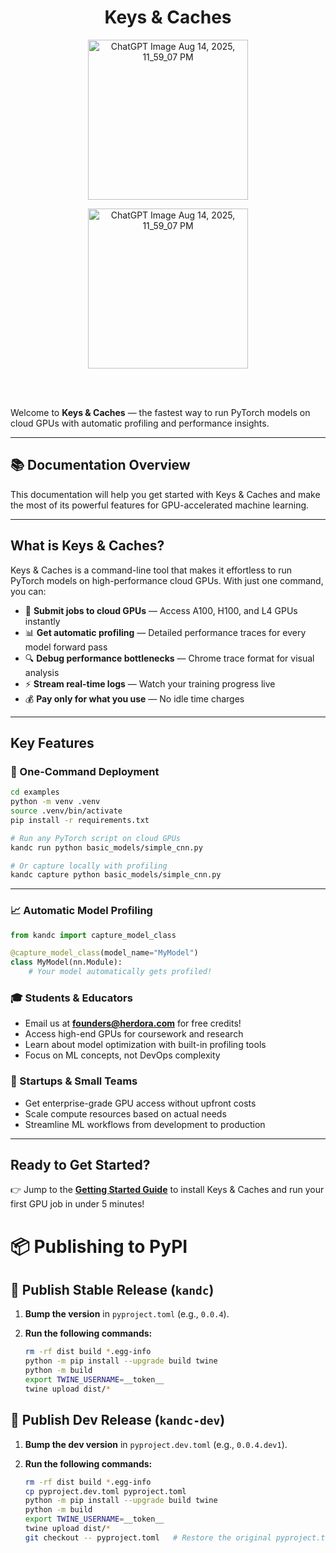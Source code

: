 <div align="center"><h1>Keys & Caches</h1></div>

<p align="center">
  <img 
    width="256" 
    height="256" 
    alt="ChatGPT Image Aug 14, 2025, 11_59_07 PM" 
    src="https://github.com/user-attachments/assets/8d731ffe-570f-4d72-8fab-cb1ce93cb370" 
  />
</p>

<p align="center">
  <img 
    width="256" 
    height="256" 
    alt="ChatGPT Image Aug 14, 2025, 11_59_07 PM" 
    src="https://github.com/user-attachments/assets/8d731ffe-570f-4d72-8fab-cb1ce93cb370" 
  />
</p>

<br><br>



Welcome to **Keys & Caches** — the fastest way to run PyTorch models on cloud GPUs with automatic profiling and performance insights.

---

## 📚 Documentation Overview

This documentation will help you get started with Keys & Caches and make the most of its powerful features for GPU-accelerated machine learning.

---

## What is Keys & Caches?

Keys & Caches is a command-line tool that makes it effortless to run PyTorch models on high-performance cloud GPUs. With just one command, you can:

* 🚀 **Submit jobs to cloud GPUs** — Access A100, H100, and L4 GPUs instantly
* 📊 **Get automatic profiling** — Detailed performance traces for every model forward pass
* 🔍 **Debug performance bottlenecks** — Chrome trace format for visual analysis
* ⚡ **Stream real-time logs** — Watch your training progress live
* 💰 **Pay only for what you use** — No idle time charges

---

## Key Features

### 🎯 One-Command Deployment

```bash
cd examples
python -m venv .venv
source .venv/bin/activate
pip install -r requirements.txt

# Run any PyTorch script on cloud GPUs
kandc run python basic_models/simple_cnn.py

# Or capture locally with profiling
kandc capture python basic_models/simple_cnn.py
```

---

### 📈 Automatic Model Profiling

```python
from kandc import capture_model_class

@capture_model_class(model_name="MyModel")
class MyModel(nn.Module):
    # Your model automatically gets profiled!
```

### 🎓 Students & Educators

* Email us at **[founders@herdora.com](mailto:founders@herdora.com)** for free credits!
* Access high-end GPUs for coursework and research
* Learn about model optimization with built-in profiling tools
* Focus on ML concepts, not DevOps complexity

### 🚀 Startups & Small Teams

* Get enterprise-grade GPU access without upfront costs
* Scale compute resources based on actual needs
* Streamline ML workflows from development to production

---


## Ready to Get Started?

👉 Jump to the **[Getting Started Guide](https://www.keysandcaches.com/docs)** to install Keys & Caches and run your first GPU job in under 5 minutes!


# 📦 Publishing to PyPI

## 🚀 Publish Stable Release (`kandc`)

1. **Bump the version** in `pyproject.toml` (e.g., `0.0.4`).

2. **Run the following commands:**
   ```bash
   rm -rf dist build *.egg-info
   python -m pip install --upgrade build twine
   python -m build
   export TWINE_USERNAME=__token__
   twine upload dist/*
   ```

## 🧪 Publish Dev Release (`kandc-dev`)

1. **Bump the dev version** in `pyproject.dev.toml` (e.g., `0.0.4.dev1`).

2. **Run the following commands:**
   ```bash
   rm -rf dist build *.egg-info
   cp pyproject.dev.toml pyproject.toml
   python -m pip install --upgrade build twine
   python -m build
   export TWINE_USERNAME=__token__
   twine upload dist/*
   git checkout -- pyproject.toml   # Restore the original pyproject.toml after publishing (undo the cp above)
   ```
   ```

